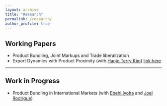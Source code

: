 ```yaml
---
layout: archive
title: "Research"
permalink: /research/
author_profile: true
---
```


## Working Papers
* Product Bundling, Joint Markups and Trade liberalization
* Export Dynamics with Product Proximity (with [Hanjo Terry Kim](https://hanjo-kim.github.io)) [link here](https://jihye-heo.github.io/files/Heo_Kim_Export_Dynamics.pdf)

---

## Work in Progress
* Product Bundling in International Markets (with [Ebehi Iyoha](https://ebehii.github.io) and [Joel Rodrigue](https://joelrodrigue.com))
<!--- COMMENT HERE
* Robust Inference in Differentiated Products Demand Analysis with Trimmed Infinitesimal Shares (with [Yuya Sasaki](https://sites.google.com/site/yuyasasaki/)) -->
